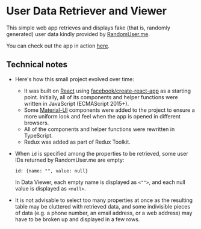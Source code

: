 # User Data Retriever and Viewer

This simple web app retrieves and displays fake (that is, randomly generated) user data kindly provided by [RandomUser.me](https://randomuser.me/).

You can check out the app in action [here](https://reactjs-random-users-20201209.netlify.app/).

## Technical notes

*   Here's how this small project evolved over time:
    *   It was built on [React](https://reactjs.org/) using [facebook/create-react-app](https://github.com/facebook/create-react-app) as a starting point. Initially, all of its components and helper functions were written in JavaScript (ECMAScript 2015+). 
    *   Some [Material-UI](https://material-ui.com/) components were added to the project to ensure a more uniform look and feel when the app is opened in different browsers. 
    *   All of the components and helper functions were rewritten in TypeScript.
    *   Redux was added as part of Redux Toolkit.

*   When `id` is specified among the properties to be retrieved, some user IDs returned by RandomUser.me are empty:

    `id: {name: "", value: null}`

    In Data Viewer, each empty name is displayed as `<"">`, and each null value is displayed as `<null>`.

*   It is not advisable to select too many properties at once as the resulting table may be cluttered with retrieved data, and some indivisible pieces of data (e.g. a phone number, an email address, or a web address) may have to be broken up and displayed in a few rows.